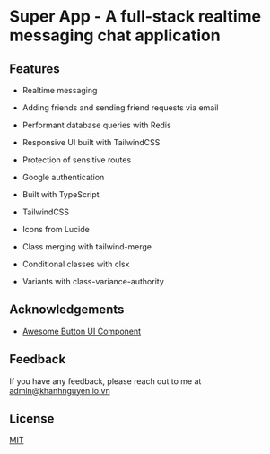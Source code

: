 # Super App - A full-stack realtime messaging chat application

## Features

- Realtime messaging
- Adding friends and sending friend requests via email
- Performant database queries with Redis
- Responsive UI built with TailwindCSS
- Protection of sensitive routes
- Google authentication

- Built with TypeScript
- TailwindCSS
- Icons from Lucide

- Class merging with tailwind-merge
- Conditional classes with clsx
- Variants with class-variance-authority

## Acknowledgements

- [Awesome Button UI Component](https://ui.shadcn.com/)

## Feedback

If you have any feedback, please reach out to me at admin@khanhnguyen.io.vn

## License

[MIT](https://choosealicense.com/licenses/mit/)
